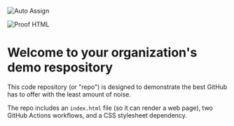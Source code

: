 ![Auto Assign](https://github.com/AnT/demo-repository/actions/workflows/auto-assign.yml/badge.svg)

![Proof HTML](https://github.com/AnT/demo-repository/actions/workflows/proof-html.yml/badge.svg)

# Welcome to your organization's demo respository
This code repository (or "repo") is designed to demonstrate the best GitHub has to offer with the least amount of noise.

The repo includes an `index.html` file (so it can render a web page), two GitHub Actions workflows, and a CSS stylesheet dependency.
